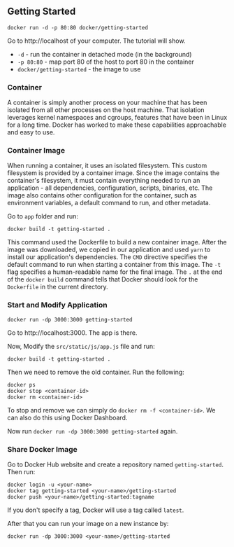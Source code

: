 ## Getting Started

```
docker run -d -p 80:80 docker/getting-started
```
Go to http://localhost of your computer. The tutorial will show.

- `-d` - run the container in detached mode (in the background)
- `-p 80:80` - map port 80 of the host to port 80 in the container
- `docker/getting-started` - the image to use

### Container

A container is simply another process on your machine that has been isolated from all other processes on the host machine. That isolation leverages kernel namespaces and cgroups, features that have been in Linux for a long time. Docker has worked to make these capabilities approachable and easy to use.

### Container Image

When running a container, it uses an isolated filesystem. This custom filesystem is provided by a container image. Since the image contains the container's filesystem, it must contain everything needed to run an application - all dependencies, configuration, scripts, binaries, etc. The image also contains other configuration for the container, such as environment variables, a default command to run, and other metadata.

Go to `app` folder and run:
```
docker build -t getting-started .
```

This command used the Dockerfile to build a new container image. After the image was downloaded, we copied in our application and used `yarn` to install our application's dependencies. The `CMD` directive specifies the default command to run when starting a container from this image. The `-t` flag specifies a human-readable name for the final image. The `.` at the end of the `docker build` command tells that Docker should look for the `Dockerfile` in the current directory.

### Start and Modify Application

```
docker run -dp 3000:3000 getting-started
```

Go to http://localhost:3000. The app is there.

Now, Modify the `src/static/js/app.js` file and run:

```
docker build -t getting-started .
```

Then we need to remove the old container. Run the following:

```
docker ps 
docker stop <container-id>
docker rm <container-id>
```

To stop and remove we can simply do `docker rm -f <container-id>`. We can also do this using Docker Dashboard.

Now run `docker run -dp 3000:3000 getting-started` again.

### Share Docker Image

Go to Docker Hub website and create a repository named `getting-started`. Then run:

```
docker login -u <your-name>
docker tag getting-started <your-name>/getting-started
docker push <your-name>/getting-started:tagname
```

If you don't specify a tag, Docker will use a tag called `latest`.

After that you can run your image on a new instance by:

```
docker run -dp 3000:3000 <your-name>/getting-started
```

